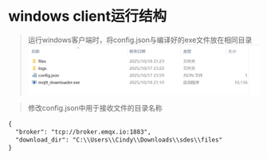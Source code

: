 # windows client运行结构
> 运行windows客户端时，将config.json与编译好的exe文件放在相同目录
![](../images/windowsclient.png)

> 修改config.json中用于接收文件的目录名称
```
{
  "broker": "tcp://broker.emqx.io:1883",
  "download_dir": "C:\\Users\\Cindy\\Downloads\\sdes\\files"
}
```
